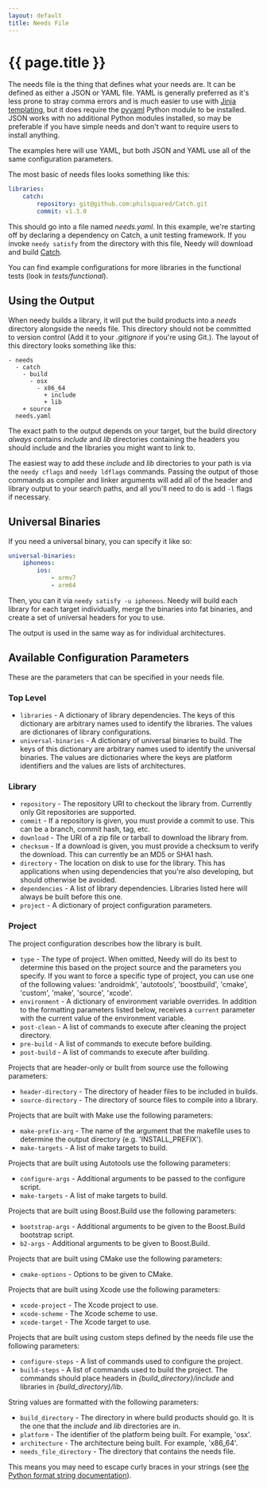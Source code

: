 ```yaml
---
layout: default
title: Needs File
---
```

{{ page.title }}
==

The needs file is the thing that defines what your needs are. It can be defined as either a JSON or YAML file. YAML is generally preferred as it's less prone to stray comma errors and is much easier to use with <a href="{{ '/jinja-templating' | prepend: site.github.url }}">Jinja templating</a>, but it does require the [pyyaml](http://pyyaml.org/wiki/PyYAML) Python module to be installed. JSON works with no additional Python modules installed, so may be preferable if you have simple needs and don't want to require users to install anything.

The examples here will use YAML, but both JSON and YAML use all of the same configuration parameters.

The most basic of needs files looks something like this:

```yaml
libraries:
    catch:
        repository: git@github.com:philsquared/Catch.git
        commit: v1.3.0
```

This should go into a file named *needs.yaml*. In this example, we're starting off by declaring a dependency on Catch, a unit testing framework. If you invoke `needy satisfy` from the directory with this file, Needy will download and build [Catch](https://github.com/philsquared/Catch).

You can find example configurations for more libraries in the functional tests (look in *tests/functional*).

Using the Output
--

When needy builds a library, it will put the build products into a *needs* directory alongside the needs file. This directory should not be committed to version control (Add it to your *.gitignore* if you're using Git.). The layout of this directory looks something like this:

```
- needs
  - catch
    - build
      - osx
        - x86_64
          + include
          + lib
    + source
  needs.yaml
```

The exact path to the output depends on your target, but the build directory *always* contains *include* and *lib* directories containing the headers you should include and the libraries you might want to link to.

The easiest way to add these *include* and *lib* directories to your path is via the `needy cflags` and `needy ldflags` commands. Passing the output of those commands as compiler and linker arguments will add all of the header and library output to your search paths, and all you'll need to do is add `-l` flags if necessary.

Universal Binaries
--

If you need a universal binary, you can specify it like so:

```yaml
universal-binaries:
    iphoneos:
        ios:
            - armv7
            - arm64
```

Then, you can it via `needy satisfy -u iphoneos`. Needy will build each library for each target individually, merge the binaries into fat binaries, and create a set of universal headers for you to use.

The output is used in the same way as for individual architectures.

Available Configuration Parameters
--

These are the parameters that can be specified in your needs file.

### Top Level

* `libraries` - A dictionary of library dependencies. The keys of this dictionary are arbitrary names used to identify the libraries. The values are dictionares of library configurations.
* `universal-binaries` - A dictionary of universal binaries to build. The keys of this dictionary are arbitrary names used to identify the universal binaries. The values are dictionaries where the keys are platform identifiers and the values are lists of architectures.

### Library

* `repository` - The repository URI to checkout the library from. Currently only Git repositories are supported.
* `commit` - If a repository is given, you must provide a commit to use. This can be a branch, commit hash, tag, etc.
* `download` - The URI of a zip file or tarball to download the library from.
* `checksum` - If a download is given, you must provide a checksum to verify the download. This can currently be an MD5 or SHA1 hash.
* `directory` - The location on disk to use for the library. This has applications when using dependencies that you're also developing, but should otherwise be avoided.
* `dependencies` - A list of library dependencies. Libraries listed here will always be built before this one.
* `project` - A dictionary of project configuration parameters.

### Project

The project configuration describes how the library is built.

* `type` - The type of project. When omitted, Needy will do its best to determine this based on the project source and the parameters you specify. If you want to force a specific type of project, you can use one of the following values: 'androidmk', 'autotools', 'boostbuild', 'cmake', 'custom', 'make', 'source', 'xcode'.
* `environment` - A dictionary of environment variable overrides. In addition to the formatting parameters listed below, receives a `current` parameter with the current value of the environment variable.
* `post-clean` - A list of commands to execute after cleaning the project directory.
* `pre-build` - A list of commands to execute before building.
* `post-build` - A list of commands to execute after building.

Projects that are header-only or built from source use the following parameters:

* `header-directory` - The directory of header files to be included in builds.
* `source-directory` - The directory of source files to compile into a library.

Projects that are built with Make use the following parameters:

* `make-prefix-arg` - The name of the argument that the makefile uses to determine the output directory (e.g. 'INSTALL_PREFIX').
* `make-targets` - A list of make targets to build.

Projects that are built using Autotools use the following parameters:

* `configure-args` - Additional arguments to be passed to the configure script.
* `make-targets` - A list of make targets to build.

Projects that are built using Boost.Build use the following parameters:

* `bootstrap-args` - Additional arguments to be given to the Boost.Build bootstrap script.
* `b2-args` - Additional arguments to be given to Boost.Build.

Projects that are built using CMake use the following parameters:

* `cmake-options` - Options to be given to CMake.

Projects that are built using Xcode use the following parameters:

* `xcode-project` - The Xcode project to use.
* `xcode-scheme` - The Xcode scheme to use.
* `xcode-target` - The Xcode target to use.

Projects that are built using custom steps defined by the needs file use the following parameters:

* `configure-steps` - A list of commands used to configure the project.
* `build-steps` - A list of commands used to build the project. The commands should place headers in *{build_directory}/include* and libraries in *{build_directory}/lib*.

String values are formatted with the following parameters:

* `build_directory` - The directory in where build products should go. It is the one that the *include* and *lib* directories are in.
* `platform` - The identifier of the platform being built. For example, 'osx'.
* `architecture` - The architecture being built. For example, 'x86_64'.
* `needs_file_directory` - The directory that contains the needs file.

This means you may need to escape curly braces in your strings (see [the Python format string documentation](https://docs.python.org/2/library/string.html#formatstrings)).
